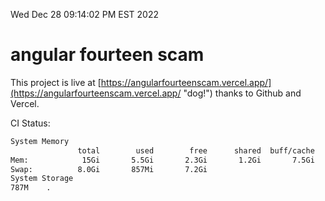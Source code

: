 Wed Dec 28 09:14:02 PM EST 2022

# angular fourteen scam


This project is live at [https://angularfourteenscam.vercel.app/](https://angularfourteenscam.vercel.app/ "dog!") thanks to Github and Vercel.

CI Status: 

```bash
System Memory
               total        used        free      shared  buff/cache   available
Mem:            15Gi       5.5Gi       2.3Gi       1.2Gi       7.5Gi       8.3Gi
Swap:          8.0Gi       857Mi       7.2Gi
System Storage
787M	.
```
